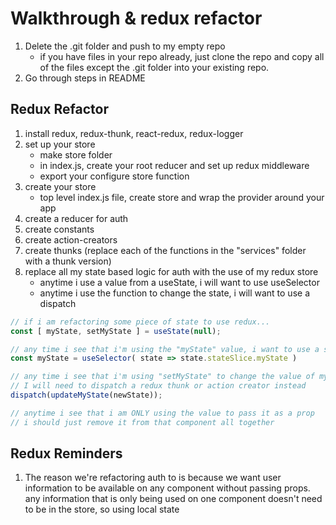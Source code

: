 # Walkthrough & redux refactor
1. Delete the .git folder and push to my empty repo
    - if you have files in your repo already, just clone the repo and copy all of the files except the .git folder into your existing repo.
2. Go through steps in README




## Redux Refactor
1. install redux, redux-thunk, react-redux, redux-logger
2. set up your store
    - make store folder
    - in index.js, create your root reducer and set up redux middleware
    - export your configure store function
3. create your store
    - top level index.js file, create store and wrap the provider around your app
4. create a reducer for auth
5. create constants
6. create action-creators
7. create thunks (replace each of the functions in the "services" folder with a thunk version)
8. replace all my state based logic for auth with the use of my redux store
    - anytime i use a value from a useState, i will want to use useSelector 
    - anytime i use the function to change the state, i will want to use a dispatch

```javascript
// if i am refactoring some piece of state to use redux...
const [ myState, setMyState ] = useState(null);

// any time i see that i'm using the "myState" value, i want to use a selector instead to get the value from my redux store
const myState = useSelector( state => state.stateSlice.myState )

// any time i see that i'm using "setMyState" to change the value of myState
// I will need to dispatch a redux thunk or action creator instead
dispatch(updateMyState(newState));

// anytime i see that i am ONLY using the value to pass it as a prop
// i should just remove it from that component all together
```

## Redux Reminders
1. The reason we're refactoring auth to 
is because we want user information to be available on any component without passing props. any information that is only being used on one component doesn't need to be in the store, so using local state

